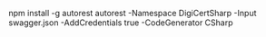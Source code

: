 
npm install -g autorest
autorest -Namespace DigiCertSharp -Input swagger.json -AddCredentials true -CodeGenerator CSharp